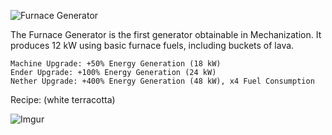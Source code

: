 ![Furnace Generator](https://i.imgur.com/pq97uiI.png?1)

The Furnace Generator is the first generator obtainable in Mechanization. It produces 12 kW using basic furnace fuels, including buckets of lava.

```
Machine Upgrade: +50% Energy Generation (18 kW)
Ender Upgrade: +100% Energy Generation (24 kW)
Nether Upgrade: +400% Energy Generation (48 kW), x4 Fuel Consumption
```

Recipe: (white terracotta)

![Imgur](https://i.imgur.com/eQqaF1l.png)